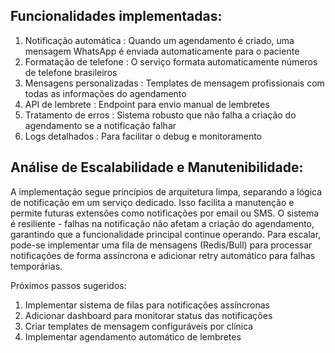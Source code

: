
## Funcionalidades implementadas:
1. Notificação automática : Quando um agendamento é criado, uma mensagem WhatsApp é enviada automaticamente para o paciente
2. Formatação de telefone : O serviço formata automaticamente números de telefone brasileiros
3. Mensagens personalizadas : Templates de mensagem profissionais com todas as informações do agendamento
4. API de lembrete : Endpoint para envio manual de lembretes
5. Tratamento de erros : Sistema robusto que não falha a criação do agendamento se a notificação falhar
6. Logs detalhados : Para facilitar o debug e monitoramento
## Análise de Escalabilidade e Manutenibilidade:
A implementação segue princípios de arquitetura limpa, separando a lógica de notificação em um serviço dedicado. Isso facilita a manutenção e permite futuras extensões como notificações por email ou SMS. O sistema é resiliente - falhas na notificação não afetam a criação do agendamento, garantindo que a funcionalidade principal continue operando. Para escalar, pode-se implementar uma fila de mensagens (Redis/Bull) para processar notificações de forma assíncrona e adicionar retry automático para falhas temporárias.

Próximos passos sugeridos:

1. Implementar sistema de filas para notificações assíncronas
2. Adicionar dashboard para monitorar status das notificações
3. Criar templates de mensagem configuráveis por clínica
4. Implementar agendamento automático de lembretes